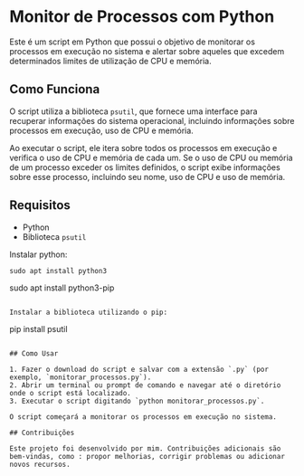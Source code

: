 # Monitor de Processos com Python

Este é um script em Python que possui o objetivo de monitorar os processos em execução no sistema e alertar sobre aqueles que excedem determinados limites de utilização de CPU e memória.

## Como Funciona

O script utiliza a biblioteca `psutil`, que fornece uma interface para recuperar informações do sistema operacional, incluindo informações sobre processos em execução, uso de CPU e memória.

Ao executar o script, ele itera sobre todos os processos em execução e verifica o uso de CPU e memória de cada um. Se o uso de CPU ou memória de um processo exceder os limites definidos, o script exibe informações sobre esse processo, incluindo seu nome, uso de CPU e uso de memória.

## Requisitos

- Python
- Biblioteca `psutil`

Instalar python:

```
sudo apt install python3

```

sudo apt install python3-pip

```

Instalar a biblioteca utilizando o pip:

```
pip install psutil
```

## Como Usar

1. Fazer o download do script e salvar com a extensão `.py` (por exemplo, `monitorar_processos.py`).
2. Abrir um terminal ou prompt de comando e navegar até o diretório onde o script está localizado.
3. Executar o script digitando `python monitorar_processos.py`.

O script começará a monitorar os processos em execução no sistema.

## Contribuições

Este projeto foi desenvolvido por mim. Contribuições adicionais são bem-vindas, como : propor melhorias, corrigir problemas ou adicionar novos recursos.

